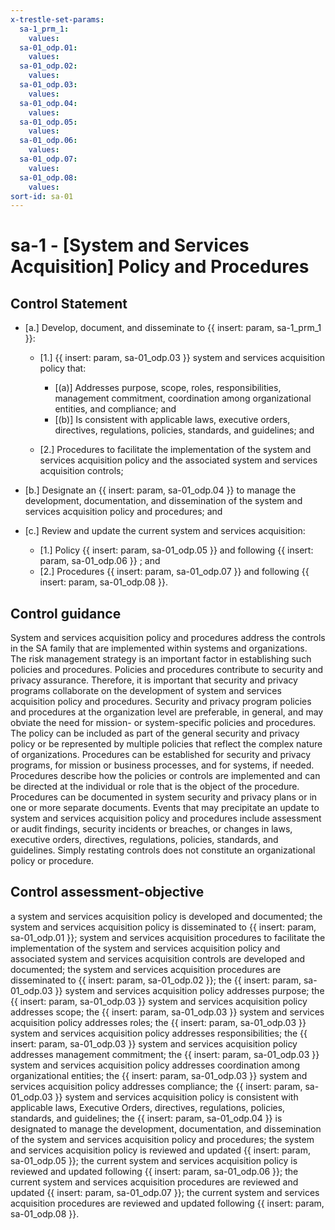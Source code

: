 ```yaml
---
x-trestle-set-params:
  sa-1_prm_1:
    values:
  sa-01_odp.01:
    values:
  sa-01_odp.02:
    values:
  sa-01_odp.03:
    values:
  sa-01_odp.04:
    values:
  sa-01_odp.05:
    values:
  sa-01_odp.06:
    values:
  sa-01_odp.07:
    values:
  sa-01_odp.08:
    values:
sort-id: sa-01
---
```


# sa-1 - \[System and Services Acquisition\] Policy and Procedures

## Control Statement

- \[a.\] Develop, document, and disseminate to {{ insert: param, sa-1_prm_1 }}:

  - \[1.\] {{ insert: param, sa-01_odp.03 }} system and services acquisition policy that:

    - \[(a)\] Addresses purpose, scope, roles, responsibilities, management commitment, coordination among organizational entities, and compliance; and
    - \[(b)\] Is consistent with applicable laws, executive orders, directives, regulations, policies, standards, and guidelines; and

  - \[2.\] Procedures to facilitate the implementation of the system and services acquisition policy and the associated system and services acquisition controls;

- \[b.\] Designate an {{ insert: param, sa-01_odp.04 }} to manage the development, documentation, and dissemination of the system and services acquisition policy and procedures; and

- \[c.\] Review and update the current system and services acquisition:

  - \[1.\] Policy {{ insert: param, sa-01_odp.05 }} and following {{ insert: param, sa-01_odp.06 }} ; and
  - \[2.\] Procedures {{ insert: param, sa-01_odp.07 }} and following {{ insert: param, sa-01_odp.08 }}.

## Control guidance

System and services acquisition policy and procedures address the controls in the SA family that are implemented within systems and organizations. The risk management strategy is an important factor in establishing such policies and procedures. Policies and procedures contribute to security and privacy assurance. Therefore, it is important that security and privacy programs collaborate on the development of system and services acquisition policy and procedures. Security and privacy program policies and procedures at the organization level are preferable, in general, and may obviate the need for mission- or system-specific policies and procedures. The policy can be included as part of the general security and privacy policy or be represented by multiple policies that reflect the complex nature of organizations. Procedures can be established for security and privacy programs, for mission or business processes, and for systems, if needed. Procedures describe how the policies or controls are implemented and can be directed at the individual or role that is the object of the procedure. Procedures can be documented in system security and privacy plans or in one or more separate documents. Events that may precipitate an update to system and services acquisition policy and procedures include assessment or audit findings, security incidents or breaches, or changes in laws, executive orders, directives, regulations, policies, standards, and guidelines. Simply restating controls does not constitute an organizational policy or procedure.

## Control assessment-objective

a system and services acquisition policy is developed and documented;
the system and services acquisition policy is disseminated to {{ insert: param, sa-01_odp.01 }};
system and services acquisition procedures to facilitate the implementation of the system and services acquisition policy and associated system and services acquisition controls are developed and documented;
the system and services acquisition procedures are disseminated to {{ insert: param, sa-01_odp.02 }};
the {{ insert: param, sa-01_odp.03 }} system and services acquisition policy addresses purpose;
the {{ insert: param, sa-01_odp.03 }} system and services acquisition policy addresses scope;
the {{ insert: param, sa-01_odp.03 }} system and services acquisition policy addresses roles;
the {{ insert: param, sa-01_odp.03 }} system and services acquisition policy addresses responsibilities;
the {{ insert: param, sa-01_odp.03 }} system and services acquisition policy addresses management commitment;
the {{ insert: param, sa-01_odp.03 }} system and services acquisition policy addresses coordination among organizational entities;
the {{ insert: param, sa-01_odp.03 }} system and services acquisition policy addresses compliance;
the {{ insert: param, sa-01_odp.03 }} system and services acquisition policy is consistent with applicable laws, Executive Orders, directives, regulations, policies, standards, and guidelines;
the {{ insert: param, sa-01_odp.04 }} is designated to manage the development, documentation, and dissemination of the system and services acquisition policy and procedures;
the system and services acquisition policy is reviewed and updated {{ insert: param, sa-01_odp.05 }};
the current system and services acquisition policy is reviewed and updated following {{ insert: param, sa-01_odp.06 }};
the current system and services acquisition procedures are reviewed and updated {{ insert: param, sa-01_odp.07 }};
the current system and services acquisition procedures are reviewed and updated following {{ insert: param, sa-01_odp.08 }}.
